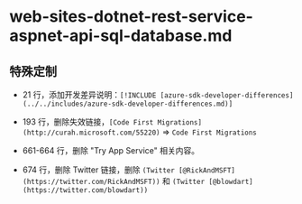 # web-sites-dotnet-rest-service-aspnet-api-sql-database.md

## 特殊定制

* 21 行，添加开发差异说明：`[!INCLUDE [azure-sdk-developer-differences](../../includes/azure-sdk-developer-differences.md)]`

* 193 行，删除失效链接，`[Code First Migrations](http://curah.microsoft.com/55220)` => `Code First Migrations`

* 661-664 行，删除 "Try App Service" 相关内容。

* 674 行，删除 Twitter 链接，删除 `(Twitter [@RickAndMSFT](https://twitter.com/RickAndMSFT))` 和 `(Twitter [@blowdart](https://twitter.com/blowdart))`